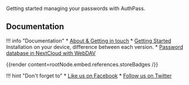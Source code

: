 Getting started managing your passwords with AuthPass.

<!--more-->

## Documentation

!!! info "Documentation"
    * [About & Getting in touch](../about-authpass)
    * [Getting Started](../getting-started)\
        Installation on your device, difference between each version.
    * [Password database in NextCloud with WebDAV](../store-passwords-nextcloud)

{{render content=rootNode.embed.references.storeBadges /}}

!!! hint "Don't forget to"
    * [Like us on Facebook](https://facebook.com/AuthPass)
    * [Follow us on Twitter](https://twitter.com/AuthPass)

